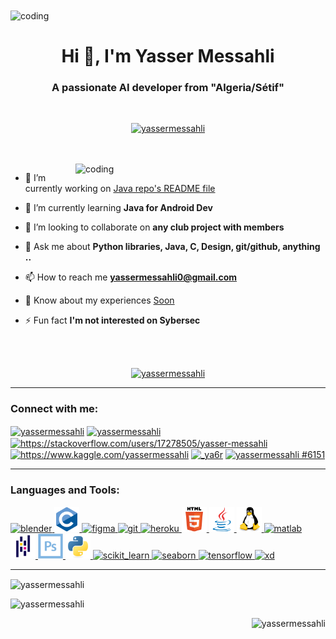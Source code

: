 <img align="center" alt="coding" width="1000" height="150" src="https://cdn.dribbble.com/users/44708/screenshots/2694410/code.gif">

<h1 align="center">Hi 👋, I'm Yasser Messahli</h1>
<h3 align="center">A passionate AI developer from "Algeria/Sétif"</h3>
<br>

<p align="center"> <a href="https://twitter.com/yassermessahli" target="blank"><img src="https://img.shields.io/twitter/follow/yassermessahli?logo=twitter&style=for-the-badge" alt="yassermessahli" /></a> </p>
<br>
<br>

<img align="right" alt="coding" width="400" src="https://i.pinimg.com/originals/e4/26/70/e426702edf874b181aced1e2fa5c6cde.gif">


- 🔭 I’m currently working on [Java repo's README file](https://github.com/yassermessahli/Comming-soon-Java-PL-)

- 🌱 I’m currently learning **Java for Android Dev**

- 👯 I’m looking to collaborate on **any club project with members**

- 💬 Ask me about **Python libraries, Java, C, Design, git/github, anything ..**

- 📫 How to reach me **yassermessahli0@gmail.com**

- 📄 Know about my experiences [Soon](Soon)

- ⚡ Fun fact **I'm not interested on Sybersec**

<br>
<br>


<p align="center"> <a href="https://github.com/ryo-ma/github-profile-trophy"><img src="https://github-profile-trophy.vercel.app/?username=yassermessahli" alt="yassermessahli" /></a> </p>

<hr>
<h3 align="left">Connect with me:</h3>
<p align="left">
<a href="https://twitter.com/yassermessahli" target="blank"><img align="center" src="https://raw.githubusercontent.com/rahuldkjain/github-profile-readme-generator/master/src/images/icons/Social/twitter.svg" alt="yassermessahli" height="30" width="40" /></a>
<a href="https://linkedin.com/in/yassermessahli" target="blank"><img align="center" src="https://raw.githubusercontent.com/rahuldkjain/github-profile-readme-generator/master/src/images/icons/Social/linked-in-alt.svg" alt="yassermessahli" height="30" width="40" /></a>
<a href="https://stackoverflow.com/users/https://stackoverflow.com/users/17278505/yasser-messahli" target="blank"><img align="center" src="https://raw.githubusercontent.com/rahuldkjain/github-profile-readme-generator/master/src/images/icons/Social/stack-overflow.svg" alt="https://stackoverflow.com/users/17278505/yasser-messahli" height="30" width="40" /></a>
<a href="https://kaggle.com/https://www.kaggle.com/yassermessahli" target="blank"><img align="center" src="https://raw.githubusercontent.com/rahuldkjain/github-profile-readme-generator/master/src/images/icons/Social/kaggle.svg" alt="https://www.kaggle.com/yassermessahli" height="30" width="40" /></a>
<a href="https://instagram.com/_ya6r" target="blank"><img align="center" src="https://raw.githubusercontent.com/rahuldkjain/github-profile-readme-generator/master/src/images/icons/Social/instagram.svg" alt="_ya6r" height="30" width="40" /></a>
<a href="https://discord.gg/yassermessahli #6151" target="blank"><img align="center" src="https://raw.githubusercontent.com/rahuldkjain/github-profile-readme-generator/master/src/images/icons/Social/discord.svg" alt="yassermessahli #6151" height="30" width="40" /></a>
</p>
<hr>

<h3 align="left">Languages and Tools:</h3>
<p align="left"> <a href="https://www.blender.org/" target="_blank" rel="noreferrer"> <img src="https://download.blender.org/branding/community/blender_community_badge_white.svg" alt="blender" width="40" height="40"/> </a> <a href="https://www.cprogramming.com/" target="_blank" rel="noreferrer"> <img src="https://raw.githubusercontent.com/devicons/devicon/master/icons/c/c-original.svg" alt="c" width="40" height="40"/> </a> <a href="https://www.figma.com/" target="_blank" rel="noreferrer"> <img src="https://www.vectorlogo.zone/logos/figma/figma-icon.svg" alt="figma" width="40" height="40"/> </a> <a href="https://git-scm.com/" target="_blank" rel="noreferrer"> <img src="https://www.vectorlogo.zone/logos/git-scm/git-scm-icon.svg" alt="git" width="40" height="40"/> </a> <a href="https://heroku.com" target="_blank" rel="noreferrer"> <img src="https://www.vectorlogo.zone/logos/heroku/heroku-icon.svg" alt="heroku" width="40" height="40"/> </a> <a href="https://www.w3.org/html/" target="_blank" rel="noreferrer"> <img src="https://raw.githubusercontent.com/devicons/devicon/master/icons/html5/html5-original-wordmark.svg" alt="html5" width="40" height="40"/> </a> <a href="https://www.java.com" target="_blank" rel="noreferrer"> <img src="https://raw.githubusercontent.com/devicons/devicon/master/icons/java/java-original.svg" alt="java" width="40" height="40"/> </a> <a href="https://www.linux.org/" target="_blank" rel="noreferrer"> <img src="https://raw.githubusercontent.com/devicons/devicon/master/icons/linux/linux-original.svg" alt="linux" width="40" height="40"/> </a> <a href="https://www.mathworks.com/" target="_blank" rel="noreferrer"> <img src="https://upload.wikimedia.org/wikipedia/commons/2/21/Matlab_Logo.png" alt="matlab" width="40" height="40"/> </a> <a href="https://pandas.pydata.org/" target="_blank" rel="noreferrer"> <img src="https://raw.githubusercontent.com/devicons/devicon/2ae2a900d2f041da66e950e4d48052658d850630/icons/pandas/pandas-original.svg" alt="pandas" width="40" height="40"/> </a> <a href="https://www.photoshop.com/en" target="_blank" rel="noreferrer"> <img src="https://raw.githubusercontent.com/devicons/devicon/master/icons/photoshop/photoshop-line.svg" alt="photoshop" width="40" height="40"/> </a> <a href="https://www.python.org" target="_blank" rel="noreferrer"> <img src="https://raw.githubusercontent.com/devicons/devicon/master/icons/python/python-original.svg" alt="python" width="40" height="40"/> </a> <a href="https://scikit-learn.org/" target="_blank" rel="noreferrer"> <img src="https://upload.wikimedia.org/wikipedia/commons/0/05/Scikit_learn_logo_small.svg" alt="scikit_learn" width="40" height="40"/> </a> <a href="https://seaborn.pydata.org/" target="_blank" rel="noreferrer"> <img src="https://seaborn.pydata.org/_images/logo-mark-lightbg.svg" alt="seaborn" width="40" height="40"/> </a> <a href="https://www.tensorflow.org" target="_blank" rel="noreferrer"> <img src="https://www.vectorlogo.zone/logos/tensorflow/tensorflow-icon.svg" alt="tensorflow" width="40" height="40"/> </a> <a href="https://www.adobe.com/products/xd.html" target="_blank" rel="noreferrer"> <img src="https://cdn.worldvectorlogo.com/logos/adobe-xd.svg" alt="xd" width="40" height="40"/> </a> </p>
<hr>


<p><img align="center" src="https://github-readme-stats.vercel.app/api/top-langs?username=yassermessahli&show_icons=true&locale=en&layout=compact&hide_border=true&theme=tokyonight&border_radius=50&card_width=1000" alt="yassermessahli" /></p>


<p>&nbsp;<img align="left" src="https://github-readme-stats.vercel.app/api?username=yassermessahli&show_icons=true&locale=en&hide_border=true&theme=tokyonight&border_radius=35&card_width=200" alt="yassermessahli" /></p>

<p><img align="right" src="https://github-readme-streak-stats.herokuapp.com/?user=yassermessahli&hide_border=true&theme=tokyonight&border_radius=35&card_width=200" alt="yassermessahli" /></p>

